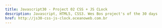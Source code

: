 ```yaml
---
title: Javascript30 - Project 02 CSS + JS CLock
description: Javascript, HTML5, CSS3. Wes Bos project's of the 30 days with Javascript Vanilla.
href: http://js30-css-js-clock.oceanoweb.com.br
---
```

